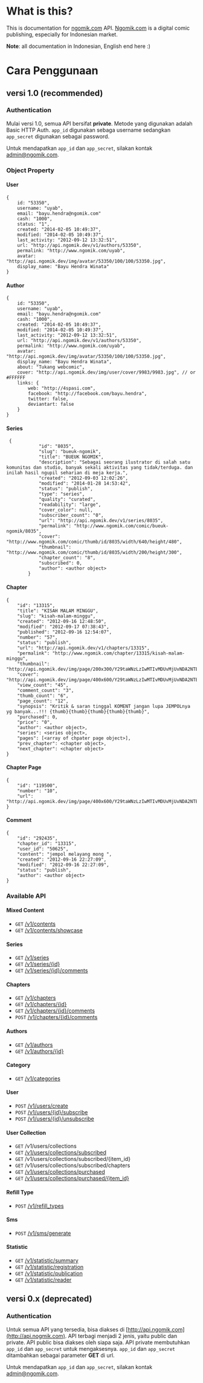 What is this?
==============

This is documentation for [ngomik.com](http://ngomik.com) API. [Ngomik.com](http://ngomik.com) is a digital comic publishing, especially for Indonesian market. 

**Note**: all documentation in Indonesian, English end here :)

# Cara Penggunaan

## versi 1.0 (recommended)

### Authentication
Mulai versi 1.0, semua API bersifat **private**. Metode yang digunakan adalah Basic HTTP Auth. `app_id` digunakan sebaga username sedangkan `app_secret` digunakan sebagai password.

Untuk mendapatkan `app_id` dan `app_secret`, silakan kontak admin@ngomik.com. 

### Object Property

#### User

    {
        id: "53350",
        username: "uyab",
        email: "bayu.hendra@ngomik.com"
        cash: "1000",
        status: "1",
        created: "2014-02-05 10:49:37",
        modified: "2014-02-05 10:49:37",
        last_activity: "2012-09-12 13:32:51",
        url: "http://api.ngomik.dev/v1/authors/53350",
        permalink: "http://www.ngomik.com/uyab",
        avatar: "http://api.ngomik.dev/img/avatar/53350/100/100/53350.jpg",
        display_name: "Bayu Hendra Winata"
    }



#### Author

    {
        id: "53350",
        username: "uyab",
        email: "bayu.hendra@ngomik.com"
        cash: "1000",
        created: "2014-02-05 10:49:37",
        modified: "2014-02-05 10:49:37",
        last_activity: "2012-09-12 13:32:51",
        url: "http://api.ngomik.dev/v1/authors/53350",
        permalink: "http://www.ngomik.com/uyab",
        avatar: "http://api.ngomik.dev/img/avatar/53350/100/100/53350.jpg",
        display_name: "Bayu Hendra Winata",
        about: "Tukang webcomic",
        cover: "http://api.ngomik.dev/img/user/cover/9983/9983.jpg", // or #FFFFFF
        links: {
            web: "http://4spasi.com",
            facebook: "http://facebook.com/bayu.hendra",
            twitter: false,
            deviantart: false
        }        
    }

#### Series
    
     {
                "id": "8035",
                "slug": "bueuk-ngomik",
                "title": "BUEUK NGOMIK",
                "description": "Sebagai seorang ilustrator di salah satu komunitas dan studio, banyak sekali aktivitas yang tidak/terduga. dan inilah hasil ngupil seharian di meja kerja.",
                "created": "2012-09-03 12:02:26",
                "modified": "2014-01-28 14:53:42",
                "status": "publish",
                "type": "series",
                "quality": "curated",
                "readability": "large",
                "cover_color": null,
                "subscriber_count": "0",
                "url": "http://api.ngomik.dev/v1/series/8035",
                "permalink": "http://www.ngomik.com/comic/bueuk-ngomik/8035",
                "cover": "http://www.ngomik.com/comic/thumb/id/8035/width/640/height/480",
                "thumbnail": "http://www.ngomik.com/comic/thumb/id/8035/width/200/height/300",
                "chapter_count": "8",
                "subscribed": 0,
                "author": <author object>
            }

#### Chapter
    
    {
        "id": "13315",
        "title": "KISAH MALAM MINGGU",
        "slug": "kisah-malam-minggu",
        "created": "2012-09-16 12:48:50",
        "modified": "2012-09-17 07:38:43",
        "published": "2012-09-16 12:54:07",
        "number": "57",
        "status": "publish",
        "url": "http://api.ngomik.dev/v1/chapters/13315",
        "permalink": "http://www.ngomik.com/chapter/13315/kisah-malam-minggu",
        "thumbnail": "http://api.ngomik.dev/img/page/200x300/Y29taWNzLzIwMTIvMDUvMjUvNDA2NTEvNzA2MS8xMzMxNS9wNTA1NWNhYzgyNmNmZjkwODcuanBn/1/gif1.jpg",
        "cover": "http://api.ngomik.dev/img/page/400x600/Y29taWNzLzIwMTIvMDUvMjUvNDA2NTEvNzA2MS8xMzMxNS9wNTA1NWNhYzgyNmNmZjkwODcuanBn/0/gif1.jpg",
        "view_count": "45",
        "comment_count": "3",
        "thumb_count": "6",
        "page_count": "12",
        "synopsis": "Kritik & saran tinggal KOMENT jangan lupa JEMPOLnya yg banyak...!!! {thumb}{thumb}{thumb}{thumb}{thumb}",
        "purchased": 0,
        "price": "0",
        "author": <author object>,
        "series": <series object>,
        "pages": [<array of chpater page object>],
        "prev_chapter": <chapter object>,
        "next_chapter": <chapter object>
    }
    
#### Chapter Page
    {
        "id": "119500",
        "number": "10",
        "url": "http://api.ngomik.dev/img/page/400x600/Y29taWNzLzIwMTIvMDUvMjUvNDA2NTEvNzA2MS8xMzMxNS9wNTA1NWNhZGQ2NGY4MDE4NjYuanBn/0/gif10.jpg"
    }
    
#### Comment

    {
        "id": "292435",
        "chapter_id": "13315",
        "user_id": "50625",
        "content": "jempol melayang mong ",
        "created": "2012-09-16 22:27:09",
        "modified": "2012-09-16 22:27:09",
        "status": "publish",
        "author": <author object>
    }

### Available API

#### Mixed Content
* `GET` [/v1/contents](v1/content.md#index)
* `GET` [/v1/contents/showcase](v1/content.md#showcase)

#### Series
* `GET` [/v1/series](v1/series.md#index)
* `GET` [/v1/series/{id}](v1/series.md#detail)
* `GET` [/v1/series/{id}/comments](v1/series.md#get-comments)

#### Chapters
* `GET` [/v1/chapters](v1/chapter.md#index)
* `GET` [/v1/chapters/{id}](v1/chapter.md#detail)
* `GET` [/v1/chapters/{id}/comments](v1/chapter.md#get-comments)
* `POST` [/v1/chapters/{id}/comments](v1/chapter.md#post-comments)

#### Authors
* `GET` [/v1/authors](v1/authors.md#index)
* `GET` [/v1/authors/{id}](v1/author.md#detail)

#### Category
* `GET` [/v1/categories](v1/category.md#index)

#### User
* `POST` [/v1/users/create](v1/user.md#index)
* `POST` [/v1/users/{id}/subscribe](v1/user.md#subscribe)
* `POST` [/v1/users/{id}/unsubscribe](v1/user.md#unsubscribe)

#### User Collection
* `GET` /v1/users/collections
* `GET` [/v1/users/collections/subscribed](v1/collection.md#subscribed)
* `GET` /v1/users/collections/subscribed/{item_id}
* `GET` /v1/users/collections/subscribed/chapters
* `GET` [/v1/users/collections/purchased](v1/collection.md#purchased)
* `GET` [/v1/users/collections/purchased/{item_id}](v1/collection.md#purchased)

#### Refill Type
* `POST` [/v1/refill_types](v1/refill.md#refill-type)
 
#### Sms
* `POST` [/v1/sms/generate](v1/sms.md#generate)

#### Statistic
* `GET` [/v1/statistic/summary](v1/statistic.md#summary)
* `GET` [/v1/statistic/registration](v1/statistic.md#daily-registration)
* `GET` [/v1/statistic/publication](v1/statistic.md#daily-publication)
* `GET` [/v1/statistic/reader](v1/statistic.md#daily-reader)

## versi 0.x (deprecated)

### Authentication
Untuk semua API yang tersedia, bisa diakses di [http://api.ngomik.com](http://api.nogmik.com). API terbagi menjadi 2 jenis, yaitu public dan private. API public bisa diakses oleh siapa saja. API private membutuhkan `app_id` dan `app_secret` untuk mengaksesnya. `app_id` dan `app_secret` ditambahkan sebagai parameter **GET** di url.

Untuk mendapatkan `app_id` dan `app_secret`, silakan kontak admin@ngomik.com. 

